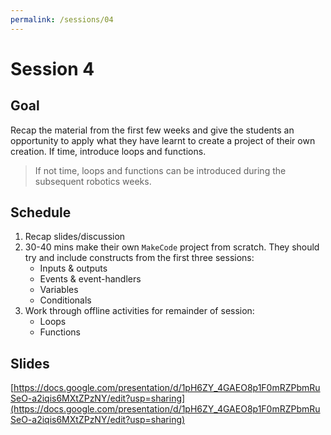 ```yaml
---
permalink: /sessions/04
---
```

# Session 4

## Goal

Recap the material from the first few weeks and give the students an opportunity to apply what they have learnt to create a project of their own creation.  If time, introduce loops and functions.  
> If not time, loops and functions can be introduced during the subsequent robotics weeks.

## Schedule

1. Recap slides/discussion
2. 30-40 mins make their own `MakeCode` project from scratch.  They should try and include constructs from the first three sessions:
    - Inputs & outputs
    - Events & event-handlers
    - Variables
    - Conditionals
3. Work through offline activities for remainder of session:
    - Loops
    - Functions

## Slides

[https://docs.google.com/presentation/d/1pH6ZY_4GAEO8p1F0mRZPbmRuSeO-a2iqis6MXtZPzNY/edit?usp=sharing](https://docs.google.com/presentation/d/1pH6ZY_4GAEO8p1F0mRZPbmRuSeO-a2iqis6MXtZPzNY/edit?usp=sharing)



